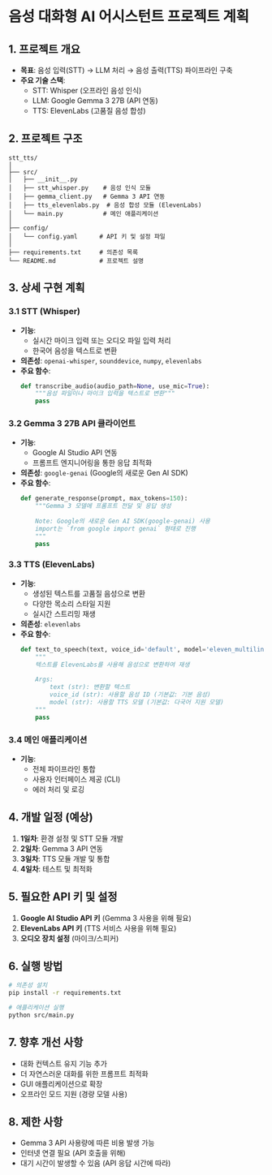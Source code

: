 # 음성 대화형 AI 어시스턴트 프로젝트 계획

## 1. 프로젝트 개요
- **목표**: 음성 입력(STT) → LLM 처리 → 음성 출력(TTS) 파이프라인 구축
- **주요 기술 스택**:
  - STT: Whisper (오프라인 음성 인식)
  - LLM: Google Gemma 3 27B (API 연동)
  - TTS: ElevenLabs (고품질 음성 합성)

## 2. 프로젝트 구조
```
stt_tts/
│
├── src/
│   ├── __init__.py
│   ├── stt_whisper.py    # 음성 인식 모듈
│   ├── gemma_client.py   # Gemma 3 API 연동
│   ├── tts_elevenlabs.py  # 음성 합성 모듈 (ElevenLabs)
│   └── main.py           # 메인 애플리케이션
│
├── config/
│   └── config.yaml      # API 키 및 설정 파일
│
├── requirements.txt     # 의존성 목록
└── README.md            # 프로젝트 설명
```

## 3. 상세 구현 계획

### 3.1 STT (Whisper)
- **기능**:
  - 실시간 마이크 입력 또는 오디오 파일 입력 처리
  - 한국어 음성을 텍스트로 변환
- **의존성**: `openai-whisper`, `sounddevice`, `numpy`, `elevenlabs`
- **주요 함수**:
  ```python
  def transcribe_audio(audio_path=None, use_mic=True):
      """음성 파일이나 마이크 입력을 텍스트로 변환"""
      pass
  ```

### 3.2 Gemma 3 27B API 클라이언트
- **기능**:
  - Google AI Studio API 연동
  - 프롬프트 엔지니어링을 통한 응답 최적화
- **의존성**: `google-genai` (Google의 새로운 Gen AI SDK)
- **주요 함수**:
  ```python
  def generate_response(prompt, max_tokens=150):
      """Gemma 3 모델에 프롬프트 전달 및 응답 생성
      
      Note: Google의 새로운 Gen AI SDK(google-genai) 사용
      import는 `from google import genai` 형태로 진행
      """
      pass
  ```

### 3.3 TTS (ElevenLabs)
- **기능**:
  - 생성된 텍스트를 고품질 음성으로 변환
  - 다양한 목소리 스타일 지원
  - 실시간 스트리밍 재생
- **의존성**: `elevenlabs`
- **주요 함수**:
  ```python
  def text_to_speech(text, voice_id='default', model='eleven_multilingual_v2'):
      """
      텍스트를 ElevenLabs를 사용해 음성으로 변환하여 재생
      
      Args:
          text (str): 변환할 텍스트
          voice_id (str): 사용할 음성 ID (기본값: 기본 음성)
          model (str): 사용할 TTS 모델 (기본값: 다국어 지원 모델)
      """
      pass
  ```

### 3.4 메인 애플리케이션
- **기능**:
  - 전체 파이프라인 통합
  - 사용자 인터페이스 제공 (CLI)
  - 에러 처리 및 로깅

## 4. 개발 일정 (예상)
1. **1일차**: 환경 설정 및 STT 모듈 개발
2. **2일차**: Gemma 3 API 연동
3. **3일차**: TTS 모듈 개발 및 통합
4. **4일차**: 테스트 및 최적화

## 5. 필요한 API 키 및 설정
1. **Google AI Studio API 키** (Gemma 3 사용을 위해 필요)
2. **ElevenLabs API 키** (TTS 서비스 사용을 위해 필요)
3. **오디오 장치 설정** (마이크/스피커)

## 6. 실행 방법
```bash
# 의존성 설치
pip install -r requirements.txt

# 애플리케이션 실행
python src/main.py
```

## 7. 향후 개선 사항
- 대화 컨텍스트 유지 기능 추가
- 더 자연스러운 대화를 위한 프롬프트 최적화
- GUI 애플리케이션으로 확장
- 오프라인 모드 지원 (경량 모델 사용)

## 8. 제한 사항
- Gemma 3 API 사용량에 따른 비용 발생 가능
- 인터넷 연결 필요 (API 호출을 위해)
- 대기 시간이 발생할 수 있음 (API 응답 시간에 따라)
